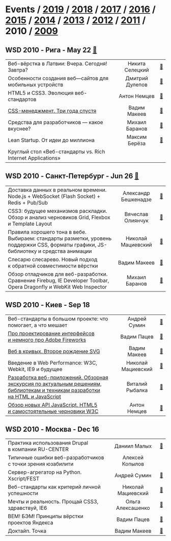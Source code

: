# Events / [2019](&#x2F;2019.md) / [2018](&#x2F;2018.md) / [2017](&#x2F;2017.md) / [2016](&#x2F;2016.md) / [2015](&#x2F;2015.md) / [2014](&#x2F;2014.md) / [2013](&#x2F;2013.md) / [2012](&#x2F;2012.md) / [2011](&#x2F;2011.md) / 2010 / [2009](&#x2F;2009.md) 

## WSD 2010 - Рига - May 22 [:movie_camera:](https:&#x2F;&#x2F;www.youtube.com&#x2F;playlist?list&#x3D;PLMBnwIwFEFHdaraq29A9Hv3Ncllm8f88z)
| | | |
| --- | :---: | --- |
| Веб-вёрстка в Латвии: Вчера. Сегодня! Завтра? | Никита Селецкий | [:notebook:](https:&#x2F;&#x2F;wsd.events&#x2F;2010&#x2F;05&#x2F;22&#x2F;pres&#x2F;intro-latvia.pdf)  |
| Особенности создания веб—сайтов для мобильных устройств | Дмитрий Дулепов | [:notebook:](https:&#x2F;&#x2F;wsd.events&#x2F;2010&#x2F;05&#x2F;22&#x2F;pres&#x2F;mobile-webdev.pdf)  |
| HTML5 и CSS3. Эволюция веб-стандартов | Антон Немцев | [:notebook:](https:&#x2F;&#x2F;wsd.events&#x2F;2010&#x2F;05&#x2F;22&#x2F;pres&#x2F;html5&#x2F;)  |
| [CSS-менеджмент. Три года спустя](https:&#x2F;&#x2F;www.youtube.com&#x2F;watch?v&#x3D;F_n_aSF1Y50) | Вадим Макеев | [:notebook:](https:&#x2F;&#x2F;wsd.events&#x2F;2010&#x2F;05&#x2F;22&#x2F;pres&#x2F;css-management&#x2F;)  |
| Средства для разработчиков — какое вкуснее? | Михаил Баранов | [:notebook:](https:&#x2F;&#x2F;wsd.events&#x2F;2010&#x2F;05&#x2F;22&#x2F;pres&#x2F;extensions.pdf)  |
| Lean Startup. От идеи до миллиона | Максим Берёза | [:notebook:](https:&#x2F;&#x2F;wsd.events&#x2F;2010&#x2F;05&#x2F;22&#x2F;pres&#x2F;lean-startup.pdf)  |
| Круглый стол «Веб-стандарты vs. Rich Internet Applications» |  |   |
## WSD 2010 - Санкт-Петербург - Jun 26 [:movie_camera:](https:&#x2F;&#x2F;www.youtube.com&#x2F;playlist?list&#x3D;PLMBnwIwFEFHewAvmkdJZJibHgNqXFEO1g)
| | | |
| --- | :---: | --- |
| Доставка данных в реальном времени. Node.js + WebSocket (Flash Socket) + Redis + Pub&#x2F;Sub | Александр Бешкенадзе | [:notebook:](https:&#x2F;&#x2F;wsd.events&#x2F;2010&#x2F;06&#x2F;26&#x2F;pres&#x2F;realtime-data.pdf)  |
| CSS3: будущее механизмов раскладки. Обзор и анализ черновиков Grid, Flexbox и Template Layout | Вячеслав Олиянчук | [:notebook:](https:&#x2F;&#x2F;wsd.events&#x2F;2010&#x2F;06&#x2F;26&#x2F;pres&#x2F;css3-layout&#x2F;)  |
| Правила хорошего тона в вебе. Выбираем: стандарты разметки, уровень поддержки CSS, форматы графики, JS-библиотеку и средства анимации | Николай Мациевский | [:notebook:](https:&#x2F;&#x2F;wsd.events&#x2F;2010&#x2F;06&#x2F;26&#x2F;pres&#x2F;good-manners.pdf)  |
| Слесарю слесарево. Новый подход к обратной совместимости вёрстки | Вадим Макеев | [:notebook:](https:&#x2F;&#x2F;wsd.events&#x2F;2010&#x2F;06&#x2F;26&#x2F;pres&#x2F;caesars&#x2F;)  |
| Обзор отладчиков для веб-разработки. Сравнение Firebug, IE Developer Toolbar, Opera Dragonfly и WebKit Web Inspector | Михаил Баранов | [:notebook:](https:&#x2F;&#x2F;wsd.events&#x2F;2010&#x2F;06&#x2F;26&#x2F;pres&#x2F;debuggers.pdf)  |
## WSD 2010 - Киев - Sep 18 
| | | |
| --- | :---: | --- |
| Веб-стандарты в большом проекте: что помогает, а что мешает | Андрей Сумин | [:notebook:](https:&#x2F;&#x2F;wsd.events&#x2F;2010&#x2F;09&#x2F;18&#x2F;pres&#x2F;big-projects-standards.pdf)  |
| [Про проектирование интерфейсов и немного про Adobe Fireworks](https:&#x2F;&#x2F;vimeo.com&#x2F;17248656) | Вадим Пацев | [:notebook:](https:&#x2F;&#x2F;wsd.events&#x2F;2010&#x2F;09&#x2F;18&#x2F;pres&#x2F;ui-in-fireworks.pdf)  |
| [Веб в кривых. Второе рождение SVG](https:&#x2F;&#x2F;vimeo.com&#x2F;17252610) | Вадим Макеев | [:notebook:](https:&#x2F;&#x2F;wsd.events&#x2F;2010&#x2F;09&#x2F;18&#x2F;pres&#x2F;web-in-curves&#x2F;)  |
| Введение в Web Performance: W3C, Webkit, IE9 и будущее | Николай Мациевский | [:notebook:](https:&#x2F;&#x2F;wsd.events&#x2F;2010&#x2F;09&#x2F;18&#x2F;pres&#x2F;web-performance.pdf)  |
| [Разработка веб-приложений. Обзорная экскурсия по актуальным решениям, библиотекам и техникам разработки на HTML и JavaScript](https:&#x2F;&#x2F;vimeo.com&#x2F;17249995) | Виталий Рыбалка | [:notebook:](https:&#x2F;&#x2F;wsd.events&#x2F;2010&#x2F;09&#x2F;18&#x2F;#vitaly-rybalka)  |
| [Обзор новых API JavaScript. HTML5 и самостоятельные черновики W3C](https:&#x2F;&#x2F;vimeo.com&#x2F;17246164) | Антон Немцев | [:notebook:](https:&#x2F;&#x2F;wsd.events&#x2F;2010&#x2F;09&#x2F;18&#x2F;pres&#x2F;new-js-api&#x2F;)  |
## WSD 2010 - Москва - Dec 16 
| | | |
| --- | :---: | --- |
| Практика использования Drupal в компании RU-CENTER | Даниил Малых | [:notebook:](https:&#x2F;&#x2F;wsd.events&#x2F;2010&#x2F;12&#x2F;16&#x2F;pres&#x2F;drupal-practice.pdf)  |
| Типичные ошибки веб-разработчиков с точки зрения юзабилити | Алексей Копылов |   |
| Сервер-агрегатор на Python. Xscript&#x2F;FEST | Андрей Сумин | [:notebook:](https:&#x2F;&#x2F;wsd.events&#x2F;2010&#x2F;12&#x2F;16&#x2F;pres&#x2F;frontik-python.pdf)  |
| Веб-стандарты как критерий личной успешности | Николай Мациевский | [:notebook:](https:&#x2F;&#x2F;wsd.events&#x2F;2010&#x2F;12&#x2F;16&#x2F;pres&#x2F;web-standards-success.pdf)  |
| Мечты и реальность. Прощай CSS3, здравствуй, IE6 | Ольга Алексашенко | [:notebook:](https:&#x2F;&#x2F;wsd.events&#x2F;2010&#x2F;12&#x2F;16&#x2F;pres&#x2F;goodbye-css3.pdf)  |
| BEM! БЭМ! Принципы вёрстки проектов Яндекса | Вадим Пацев | [:notebook:](https:&#x2F;&#x2F;wsd.events&#x2F;2010&#x2F;12&#x2F;16&#x2F;pres&#x2F;bem-principles.pdf)  |
| Доктайп. Точка | Вадим Макеев | [:notebook:](https:&#x2F;&#x2F;wsd.events&#x2F;2010&#x2F;12&#x2F;16&#x2F;pres&#x2F;doctype&#x2F;)  |
